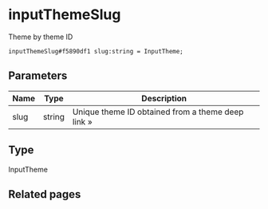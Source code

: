 # inputThemeSlug
Theme by theme ID

```
inputThemeSlug#f5890df1 slug:string = InputTheme;
```

## Parameters
| Name | Type | Description |
| ---- | :----: | ----------- |
| slug | string | Unique theme ID obtained from a theme deep link » |


## Type
InputTheme

## Related pages
